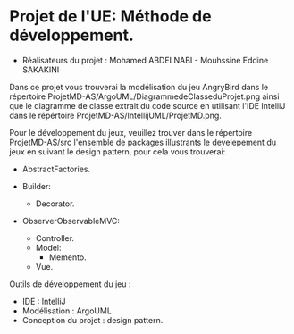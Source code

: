 # Projet de l'UE: Méthode de développement.

- Réalisateurs du projet : 
   Mohamed ABDELNABI - Mouhssine Eddine SAKAKINI


Dans ce projet vous trouverai la modélisation du jeu AngryBird dans le répertoire ProjetMD-AS/ArgoUML/DiagrammedeClasseduProjet.png ainsi que le diagramme de classe extrait du code source en utilisant l'IDE IntelliJ dans le répértoire ProjetMD-AS/IntellijUML/ProjetMD.png.

Pour le développement du jeux, veuillez trouver dans le répertoire ProjetMD-AS/src l'ensemble de packages illustrants le develepement du jeux en suivant le design pattern, pour cela vous trouverai: 
 - AbstractFactories.
 - Builder:
 	- Decorator.
 
 
 - ObserverObservableMVC:
 	- Controller.
 	- Model:
		- Memento.
 	- Vue.
 	
Outils de développement du jeu : 
- IDE : IntelliJ
- Modélisation : ArgoUML
- Conception du projet : design pattern.
